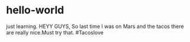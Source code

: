 # hello-world
just learning.
HEYY GUYS,
So last time I was on Mars and the tacos there are really nice.Must try that.
#Tacoslove
